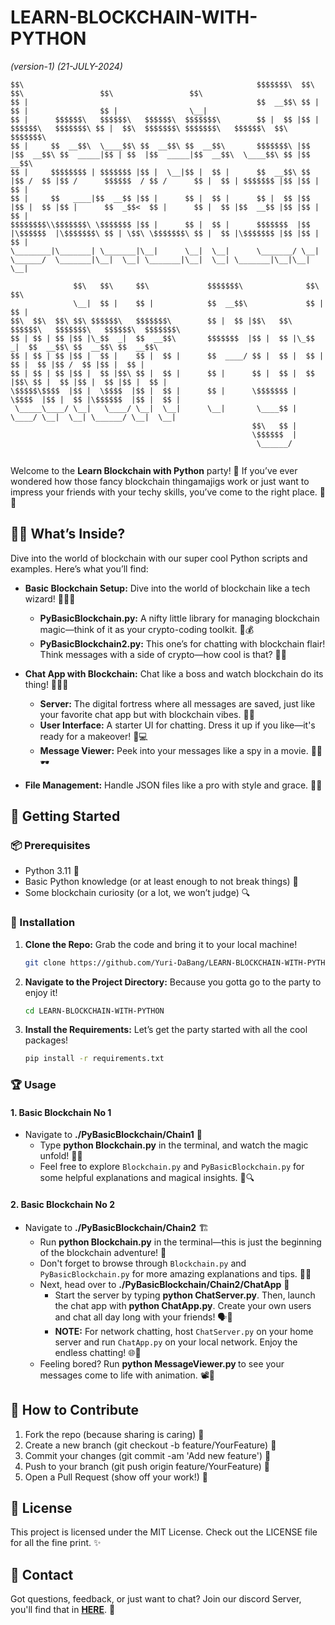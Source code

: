 # LEARN-BLOCKCHAIN-WITH-PYTHON 
*(version-1) (21-JULY-2024)*

```
$$\                                                    $$$$$$$\  $$\                     $$\                 $$\                 $$\           
$$ |                                                   $$  __$$\ $$ |                    $$ |                $$ |                \__|          
$$ |      $$$$$$\   $$$$$$\   $$$$$$\  $$$$$$$\        $$ |  $$ |$$ | $$$$$$\   $$$$$$$\ $$ |  $$\  $$$$$$$\ $$$$$$$\   $$$$$$\  $$\ $$$$$$$\  
$$ |     $$  __$$\  \____$$\ $$  __$$\ $$  __$$\       $$$$$$$\ |$$ |$$  __$$\ $$  _____|$$ | $$  |$$  _____|$$  __$$\  \____$$\ $$ |$$  __$$\ 
$$ |     $$$$$$$$ | $$$$$$$ |$$ |  \__|$$ |  $$ |      $$  __$$\ $$ |$$ /  $$ |$$ /      $$$$$$  / $$ /      $$ |  $$ | $$$$$$$ |$$ |$$ |  $$ |
$$ |     $$   ____|$$  __$$ |$$ |      $$ |  $$ |      $$ |  $$ |$$ |$$ |  $$ |$$ |      $$  _$$<  $$ |      $$ |  $$ |$$  __$$ |$$ |$$ |  $$ |
$$$$$$$$\\$$$$$$$\ \$$$$$$$ |$$ |      $$ |  $$ |      $$$$$$$  |$$ |\$$$$$$  |\$$$$$$$\ $$ | \$$\ \$$$$$$$\ $$ |  $$ |\$$$$$$$ |$$ |$$ |  $$ |
\________|\_______| \_______|\__|      \__|  \__|      \_______/ \__| \______/  \_______|\__|  \__| \_______|\__|  \__| \_______|\__|\__|  \__|

              $$\   $$\     $$\             $$$$$$$\              $$\     $$\                           
              \__|  $$ |    $$ |            $$  __$$\             $$ |    $$ |                          
$$\  $$\  $$\ $$\ $$$$$$\   $$$$$$$\        $$ |  $$ |$$\   $$\ $$$$$$\   $$$$$$$\   $$$$$$\  $$$$$$$\  
$$ | $$ | $$ |$$ |\_$$  _|  $$  __$$\       $$$$$$$  |$$ |  $$ |\_$$  _|  $$  __$$\ $$  __$$\ $$  __$$\ 
$$ | $$ | $$ |$$ |  $$ |    $$ |  $$ |      $$  ____/ $$ |  $$ |  $$ |    $$ |  $$ |$$ /  $$ |$$ |  $$ |
$$ | $$ | $$ |$$ |  $$ |$$\ $$ |  $$ |      $$ |      $$ |  $$ |  $$ |$$\ $$ |  $$ |$$ |  $$ |$$ |  $$ |
\$$$$$\$$$$  |$$ |  \$$$$  |$$ |  $$ |      $$ |      \$$$$$$$ |  \$$$$  |$$ |  $$ |\$$$$$$  |$$ |  $$ |
 \_____\____/ \__|   \____/ \__|  \__|      \__|       \____$$ |   \____/ \__|  \__| \______/ \__|  \__|
                                                      $$\   $$ |                                        
                                                      \$$$$$$  |                                        
                                                       \______/
                                                       
 ```

Welcome to the **Learn Blockchain with Python** party! 🎉 If you’ve ever wondered how those fancy blockchain thingamajigs work or just want to impress your friends with your techy skills, you’ve come to the right place. 🎩✨

## 🕵️‍♂️ What’s Inside?

Dive into the world of blockchain with our super cool Python scripts and examples. Here’s what you’ll find:

- **Basic Blockchain Setup:** Dive into the world of blockchain like a tech wizard! 🧙‍♂️🔗
    - **PyBasicBlockchain.py:** A nifty little library for managing blockchain magic—think of it as your crypto-coding toolkit. 💼💰
    - **PyBasicBlockchain2.py:** This one’s for chatting with blockchain flair! Think messages with a side of crypto—how cool is that? 💬💎

- **Chat App with Blockchain:** Chat like a boss and watch blockchain do its thing! 🚀💬🔗
    - **Server:** The digital fortress where all messages are saved, just like your favorite chat app but with blockchain vibes. 🏰💬
    - **User Interface:** A starter UI for chatting. Dress it up if you like—it's ready for a makeover! 🎨💻
    - **Message Viewer:** Peek into your messages like a spy in a movie. 🕵️‍♂️🕶️

- **File Management:** Handle JSON files like a pro with style and grace. 📂✨

## 🚀 Getting Started

### 📦 Prerequisites

- Python 3.11 🐍
- Basic Python knowledge (or at least enough to not break things) 🧠
- Some blockchain curiosity (or a lot, we won’t judge) 🔍

### 🎉 Installation

1. **Clone the Repo:** Grab the code and bring it to your local machine!

    ```bash
    git clone https://github.com/Yuri-DaBang/LEARN-BLOCKCHAIN-WITH-PYTHON.git
    ```

2. **Navigate to the Project Directory:** Because you gotta go to the party to enjoy it!

    ```bash
    cd LEARN-BLOCKCHAIN-WITH-PYTHON
    ```

3. **Install the Requirements:** Let’s get the party started with all the cool packages!

    ```bash
    pip install -r requirements.txt
    ```

### 🏆 Usage

#### 1. **Basic Blockchain No 1**
- Navigate to **./PyBasicBlockchain/Chain1** 📂
    - Type **python Blockchain.py** in the terminal, and watch the magic unfold! 🎩✨
    - Feel free to explore `Blockchain.py` and `PyBasicBlockchain.py` for some helpful explanations and magical insights. 📜🔍

#### 2. **Basic Blockchain No 2**
- Navigate to **./PyBasicBlockchain/Chain2** 🏗️
    - Run **python Blockchain.py** in the terminal—this is just the beginning of the blockchain adventure! 🚀
    - Don't forget to browse through `Blockchain.py` and `PyBasicBlockchain.py` for more amazing explanations and tips. 📖🧠
    - Next, head over to **./PyBasicBlockchain/Chain2/ChatApp** 💬
        - Start the server by typing **python ChatServer.py**. Then, launch the chat app with **python ChatApp.py**. Create your own users and chat all day long with your friends! 🗣️🎉
        - **NOTE:** For network chatting, host `ChatServer.py` on your home server and run `ChatApp.py` on your local network. Enjoy the endless chatting! 🌐🎈
    - Feeling bored? Run **python MessageViewer.py <fileaddress>** to see your messages come to life with animation. 📽️🎨
 

## 👐 How to Contribute

1. Fork the repo (because sharing is caring) 🍴
2. Create a new branch (git checkout -b feature/YourFeature) 🌿
3. Commit your changes (git commit -am 'Add new feature') 💾
4. Push to your branch (git push origin feature/YourFeature) 🚀
5. Open a Pull Request (show off your work!) 💪

## 📜 License

This project is licensed under the MIT License. Check out the LICENSE file for all the fine print. ✨

## 📧 Contact

Got questions, feedback, or just want to chat? Join our discord Server, you'll find that in [**HERE**](https://discord.com/invite/dW6C5W9t). 💬
